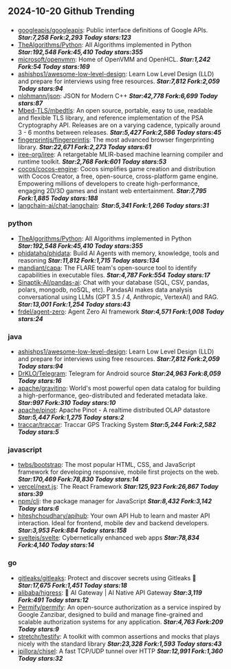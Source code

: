 ## 2024-10-20 Github Trending

### 
* [googleapis/googleapis](https://github.com/googleapis/googleapis): Public interface definitions of Google APIs. ***Star:7,258 Fork:2,293 Today stars:123***
* [TheAlgorithms/Python](https://github.com/TheAlgorithms/Python): All Algorithms implemented in Python ***Star:192,548 Fork:45,410 Today stars:355***
* [microsoft/openvmm](https://github.com/microsoft/openvmm): Home of OpenVMM and OpenHCL. ***Star:1,242 Fork:54 Today stars:169***
* [ashishps1/awesome-low-level-design](https://github.com/ashishps1/awesome-low-level-design): Learn Low Level Design (LLD) and prepare for interviews using free resources. ***Star:7,812 Fork:2,059 Today stars:94***
* [nlohmann/json](https://github.com/nlohmann/json): JSON for Modern C++ ***Star:42,778 Fork:6,699 Today stars:87***
* [Mbed-TLS/mbedtls](https://github.com/Mbed-TLS/mbedtls): An open source, portable, easy to use, readable and flexible TLS library, and reference implementation of the PSA Cryptography API. Releases are on a varying cadence, typically around 3 - 6 months between releases. ***Star:5,427 Fork:2,586 Today stars:45***
* [fingerprintjs/fingerprintjs](https://github.com/fingerprintjs/fingerprintjs): The most advanced browser fingerprinting library. ***Star:22,671 Fork:2,273 Today stars:61***
* [iree-org/iree](https://github.com/iree-org/iree): A retargetable MLIR-based machine learning compiler and runtime toolkit. ***Star:2,768 Fork:601 Today stars:53***
* [cocos/cocos-engine](https://github.com/cocos/cocos-engine): Cocos simplifies game creation and distribution with Cocos Creator, a free, open-source, cross-platform game engine. Empowering millions of developers to create high-performance, engaging 2D/3D games and instant web entertainment. ***Star:7,795 Fork:1,885 Today stars:188***
* [langchain-ai/chat-langchain](https://github.com/langchain-ai/chat-langchain):  ***Star:5,341 Fork:1,266 Today stars:31***

### python
* [TheAlgorithms/Python](https://github.com/TheAlgorithms/Python): All Algorithms implemented in Python ***Star:192,548 Fork:45,410 Today stars:355***
* [phidatahq/phidata](https://github.com/phidatahq/phidata): Build AI Agents with memory, knowledge, tools and reasoning ***Star:11,812 Fork:1,715 Today stars:134***
* [mandiant/capa](https://github.com/mandiant/capa): The FLARE team's open-source tool to identify capabilities in executable files. ***Star:4,787 Fork:554 Today stars:17***
* [Sinaptik-AI/pandas-ai](https://github.com/Sinaptik-AI/pandas-ai): Chat with your database (SQL, CSV, pandas, polars, mongodb, noSQL, etc). PandasAI makes data analysis conversational using LLMs (GPT 3.5 / 4, Anthropic, VertexAI) and RAG. ***Star:13,001 Fork:1,254 Today stars:43***
* [frdel/agent-zero](https://github.com/frdel/agent-zero): Agent Zero AI framework ***Star:4,571 Fork:1,008 Today stars:24***

### java
* [ashishps1/awesome-low-level-design](https://github.com/ashishps1/awesome-low-level-design): Learn Low Level Design (LLD) and prepare for interviews using free resources. ***Star:7,812 Fork:2,059 Today stars:94***
* [DrKLO/Telegram](https://github.com/DrKLO/Telegram): Telegram for Android source ***Star:24,963 Fork:8,059 Today stars:16***
* [apache/gravitino](https://github.com/apache/gravitino): World's most powerful open data catalog for building a high-performance, geo-distributed and federated metadata lake. ***Star:997 Fork:310 Today stars:10***
* [apache/pinot](https://github.com/apache/pinot): Apache Pinot - A realtime distributed OLAP datastore ***Star:5,447 Fork:1,275 Today stars:2***
* [traccar/traccar](https://github.com/traccar/traccar): Traccar GPS Tracking System ***Star:5,244 Fork:2,582 Today stars:5***

### javascript
* [twbs/bootstrap](https://github.com/twbs/bootstrap): The most popular HTML, CSS, and JavaScript framework for developing responsive, mobile first projects on the web. ***Star:170,469 Fork:78,830 Today stars:14***
* [vercel/next.js](https://github.com/vercel/next.js): The React Framework ***Star:125,923 Fork:26,867 Today stars:39***
* [npm/cli](https://github.com/npm/cli): the package manager for JavaScript ***Star:8,432 Fork:3,142 Today stars:6***
* [hiteshchoudhary/apihub](https://github.com/hiteshchoudhary/apihub): Your own API Hub to learn and master API interaction. Ideal for frontend, mobile dev and backend developers. ***Star:3,953 Fork:884 Today stars:158***
* [sveltejs/svelte](https://github.com/sveltejs/svelte): Cybernetically enhanced web apps ***Star:78,834 Fork:4,140 Today stars:14***

### go
* [gitleaks/gitleaks](https://github.com/gitleaks/gitleaks): Protect and discover secrets using Gitleaks 🔑 ***Star:17,675 Fork:1,451 Today stars:18***
* [alibaba/higress](https://github.com/alibaba/higress): 🤖 AI Gateway | AI Native API Gateway ***Star:3,119 Fork:491 Today stars:12***
* [Permify/permify](https://github.com/Permify/permify): An open-source authorization as a service inspired by Google Zanzibar, designed to build and manage fine-grained and scalable authorization systems for any application. ***Star:4,763 Fork:209 Today stars:9***
* [stretchr/testify](https://github.com/stretchr/testify): A toolkit with common assertions and mocks that plays nicely with the standard library ***Star:23,328 Fork:1,593 Today stars:43***
* [jpillora/chisel](https://github.com/jpillora/chisel): A fast TCP/UDP tunnel over HTTP ***Star:12,991 Fork:1,360 Today stars:32***
